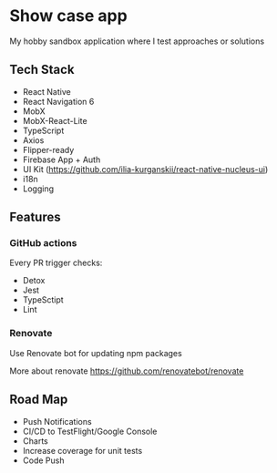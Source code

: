 # Show case app

My hobby sandbox application where I test approaches or solutions



## Tech Stack

- React Native 
- React Navigation 6
- MobX
- MobX-React-Lite
- TypeScript
- Axios
- Flipper-ready
- Firebase App + Auth
- UI Kit (https://github.com/ilia-kurganskii/react-native-nucleus-ui)
- i18n
- Logging

## Features

### GitHub actions

Every PR trigger checks:
- Detox
- Jest
- TypeSctipt
- Lint


### Renovate

Use Renovate bot for updating npm packages 

More about renovate https://github.com/renovatebot/renovate


## Road Map

- Push Notifications
- CI/CD to TestFlight/Google Console
- Charts
- Increase coverage for unit tests
- Code Push

